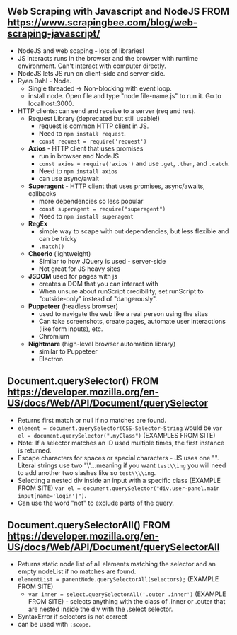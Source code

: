 ## Web Scraping with Javascript and NodeJS FROM https://www.scrapingbee.com/blog/web-scraping-javascript/
- NodeJS and web scaping - lots of libraries!
- JS interacts runs in the browser and the browser with runtime environment. Can't interact with computer directly. 
- NodeJS lets JS run on client-side and server-side. 
- Ryan Dahl - Node. 
  - Single threaded -> Non-blocking with event loop. 
  - install node. Open file and type "node file-name.js" to run it. Go to localhost:3000.
- HTTP clients: can send and receive to a server (req and res).
  - Request Library (deprecated but still usable!) 
    - request is common HTTP client in JS. 
    - Need to `npm install request`.
    - `const request = require('request')`
  - **Axios** - HTTP client that uses promises
    - run in browser and NodeJS
    - `const axios = require('axios')` and use `.get`, `.then`, and `.catch`.
    - Need to `npm install axios`
    - can use async/await
  - **Superagent** - HTTP client that uses promises, async/awaits, callbacks
    - more dependencies so less popular
    - `const superagent = require("superagent")`
    - Need to `npm install superagent`
  - **RegEx**
    - simple way to scape with out dependencies, but less flexible and can be tricky
    - `.match()`
  - **Cheerio** (lightweight)
    - Similar to how JQuery is used - server-side
    - Not great for JS heavy sites
  - **JSDOM** used for pages with js
    - creates a DOM that you can interact with 
    - When unsure about runScript credibility, set runScript to "outside-only" instead of "dangerously". 
  - **Puppeteer** (headless browser)
    - used to navigate the web like a real person using the sites
    - Can take screenshots, create pages, automate user interactions (like form inputs), etc. 
    - Chromium 
  - **Nightmare** (high-level browser automation library) 
    - similar to Puppeteer 
    - Electron 

## Document.querySelector() FROM https://developer.mozilla.org/en-US/docs/Web/API/Document/querySelector
- Returns first match or null if no matches are found. 
- `element = document.querySelector(CSS-Selector-String` would be `var el = document.querySelector(".myClass")`  (EXAMPLES FROM SITE)
- Note: If a selector matches an ID used multiple times, the first instance is returned. 
- Escape characters for spaces or special characters - JS uses one "\". Literal strings use two "\\"...meaning if you want `test\\ing` you will need to add another two slashes like so `test\\\\ing`.
- Selecting a nested div inside an input with a specific class (EXAMPLE FROM SITE) `var el = document.querySelector("div.user-panel.main input[name='login']")`. 
- Can use the word "not" to exclude parts of the query.  

## Document.querySelectorAll() FROM https://developer.mozilla.org/en-US/docs/Web/API/Document/querySelectorAll
- Returns static node list of all elements matching the selector and an empty nodeList if no matches are found. 
- `elementList = parentNode.querySelectorAll(selectors);` (EXAMPLE FROM SITE)
  - `var inner = select.querySelectorAll('.outer .inner')` (EXAMPLE FROM SITE) - selects anything with the class of .inner or .outer that are nested inside the div with the .select selector. 
- SyntaxError if selectors is not correct
- can be used with `:scope`. 
